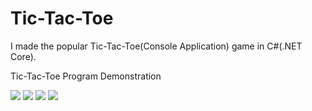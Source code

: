 # Tic-Tac-Toe
I made the popular Tic-Tac-Toe(Console Application) game in C#(.NET Core).

Tic-Tac-Toe Program Demonstration

<img src="https://cdn.discordapp.com/attachments/323107036990668810/1027232968072249345/unknown.png">
<img src="https://cdn.discordapp.com/attachments/323107036990668810/1027233159596740730/unknown.png">
<img src="https://cdn.discordapp.com/attachments/323107036990668810/1027233714385735761/unknown.png">
<img src="https://cdn.discordapp.com/attachments/323107036990668810/1027233473364238427/unknown.png">

